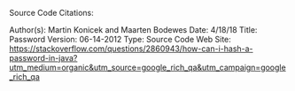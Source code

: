 Source Code Citations: 

Author(s): Martin Konicek and Maarten Bodewes
Date: 4/18/18
Title: Password
Version: 06-14-2012
Type: Source Code
Web Site: https://stackoverflow.com/questions/2860943/how-can-i-hash-a-password-in-java?utm_medium=organic&utm_source=google_rich_qa&utm_campaign=google_rich_qa
